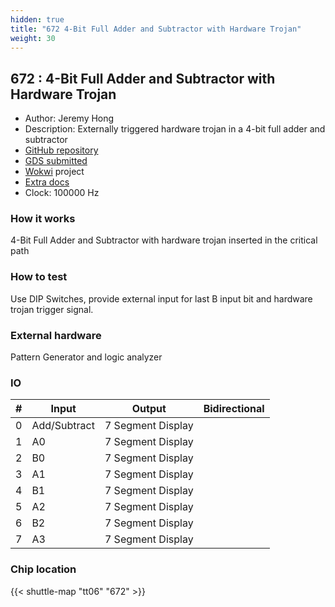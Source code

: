 ```yaml
---
hidden: true
title: "672 4-Bit Full Adder and Subtractor with Hardware Trojan"
weight: 30
---
```


## 672 : 4-Bit Full Adder and Subtractor with Hardware Trojan

* Author: Jeremy Hong
* Description: Externally triggered hardware trojan in a 4-bit full adder and subtractor
* [GitHub repository](https://github.com/hongselectronics/FA_SUB_HWT)
* [GDS submitted](https://github.com/hongselectronics/FA_SUB_HWT/actions/runs/8755641343)
* [Wokwi](https://wokwi.com/projects/395567106413190145) project
* [Extra docs]()
* Clock: 100000 Hz

<!---

This file is used to generate your project datasheet. Please fill in the information below and delete any unused
sections.

You can also include images in this folder and reference them in the markdown. Each image must be less than
512 kb in size, and the combined size of all images must be less than 1 MB.
-->


### How it works

4-Bit Full Adder and Subtractor with hardware trojan inserted in the critical path

### How to test

Use DIP Switches, provide external input for last B input bit and hardware trojan trigger signal.

### External hardware

Pattern Generator and logic analyzer


### IO

| #             | Input    | Output   | Bidirectional   |
| ------------- | -------- | -------- | --------------- |
| 0 | Add/Subtract  | 7 Segment Display  |      |
| 1 | A0  | 7 Segment Display  |      |
| 2 | B0  | 7 Segment Display  |      |
| 3 | A1  | 7 Segment Display  |      |
| 4 | B1  | 7 Segment Display  |      |
| 5 | A2  | 7 Segment Display  |      |
| 6 | B2  | 7 Segment Display  |      |
| 7 | A3  | 7 Segment Display  |      |


### Chip location

{{< shuttle-map "tt06" "672" >}}
